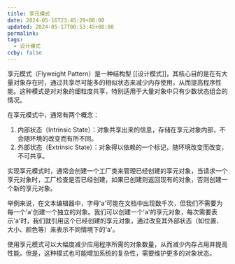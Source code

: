 ```yaml
---
title: 享元模式
date: 2024-05-16T23:45:29+08:00
updated: 2024-05-17T00:53:45+08:00
permalink: 
tags:
  - 设计模式
ccby: false
---
```

享元模式（Flyweight Pattern）是一种结构型 [[设计模式]]，其核心目的是在有大量对象存在时，通过共享尽可能多的相似状态来减少内存使用，从而提高程序性能。这种模式是对对象的细粒度共享，特别适用于大量对象中只有少数状态组合的情况。

在享元模式中，通常有两个概念：

1. 内部状态（Intrinsic State）：对象共享出来的信息，存储在享元对象内部，不会随环境的改变而有所不同。
2. 外部状态（Extrinsic State）：对象得以依赖的一个标记，随环境改变而改变，不可共享。

实现享元模式时，通常会创建一个工厂类来管理已经创建的享元对象，当请求一个享元对象时，工厂检查是否已经创建，如果已创建则返回现有的对象，否则创建一个新的享元对象。

举例来说，在文本编辑器中，字母'a'可能在文档中出现数千次，但我们不需要为每一个'a'创建一个独立的对象。我们可以创建一个'a'的享元对象，每次需要表示'a'时，我们就引用这个已经创建的享元对象，通过改变其外部状态（如位置、大小、颜色等）来表示不同情境下的'a'。

使用享元模式可以大幅度减少应用程序所需的对象数量，从而减少内存占用并提高性能。但是，这种模式也可能增加系统的复杂性，需要维护更多的对象状态。